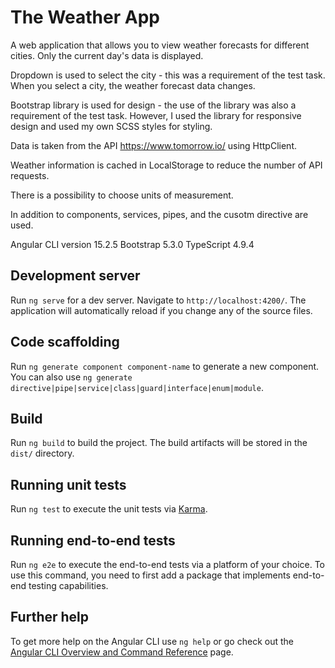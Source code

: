 # The Weather App

A web application that allows you to view weather forecasts for different cities. Only the current day's data is displayed.

Dropdown is used to select the city - this was a requirement of the test task. When you select a city, the weather forecast data changes.

Bootstrap library is used for design - the use of the library was also a requirement of the test task. However, I used the library for responsive design and used my own SCSS styles for styling.

Data is taken from the API https://www.tomorrow.io/ using HttpClient.

Weather information is cached in LocalStorage to reduce the number of API requests.

There is a possibility to choose units of measurement.

In addition to components, services, pipes, and the cusotm directive are used.

Angular CLI version 15.2.5
Bootstrap 5.3.0
TypeScript 4.9.4

## Development server

Run `ng serve` for a dev server. Navigate to `http://localhost:4200/`. The application will automatically reload if you change any of the source files.

## Code scaffolding

Run `ng generate component component-name` to generate a new component. You can also use `ng generate directive|pipe|service|class|guard|interface|enum|module`.

## Build

Run `ng build` to build the project. The build artifacts will be stored in the `dist/` directory.

## Running unit tests

Run `ng test` to execute the unit tests via [Karma](https://karma-runner.github.io).

## Running end-to-end tests

Run `ng e2e` to execute the end-to-end tests via a platform of your choice. To use this command, you need to first add a package that implements end-to-end testing capabilities.

## Further help

To get more help on the Angular CLI use `ng help` or go check out the [Angular CLI Overview and Command Reference](https://angular.io/cli) page.
